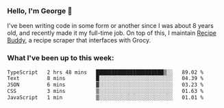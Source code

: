 ### Hello, I'm George 👋

I've been writing code in some form or another since I was about 8 years old, and recently made it my full-time job. On top of this, I maintain [Recipe Buddy](https://github.com/georgegebbett/recipe-buddy), a recipe scraper that interfaces with Grocy.  

<!--
**georgegebbett/georgegebbett** is a ✨ _special_ ✨ repository because its `README.md` (this file) appears on your GitHub profile.

Here are some ideas to get you started:

- 🔭 I’m currently working on ...
- 🌱 I’m currently learning ...
- 👯 I’m looking to collaborate on ...
- 🤔 I’m looking for help with ...
- 💬 Ask me about ...
- 📫 How to reach me: ...
- 😄 Pronouns: ...
- ⚡ Fun fact: ...
-->

### What I've been up to this week:
<!--START_SECTION:waka-->

```txt
TypeScript   2 hrs 48 mins   ██████████████████████▒░░   89.02 %
Text         8 mins          █░░░░░░░░░░░░░░░░░░░░░░░░   04.39 %
JSON         6 mins          ▓░░░░░░░░░░░░░░░░░░░░░░░░   03.23 %
CSS          3 mins          ▒░░░░░░░░░░░░░░░░░░░░░░░░   01.63 %
JavaScript   1 min           ▒░░░░░░░░░░░░░░░░░░░░░░░░   01.01 %
```

<!--END_SECTION:waka-->
